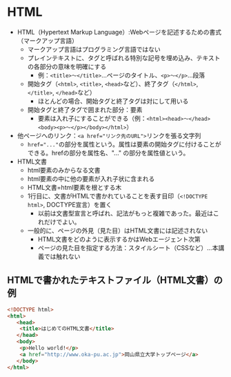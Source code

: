 # HTML

- HTML（Hypertext Markup Language）:Webページを記述するための書式（マークアップ言語）
  - マークアップ言語はプログラミング言語ではない
  - プレインテキストに、タグと呼ばれる特別な記号を埋め込み、テキストの各部分の意味を明確にする
    - 例：`<title>〜</title>`…ページのタイトル、`<p>〜</p>`…段落
  - 開始タグ（`<html>`, `<title>`, `<head>`など）、終了タグ（`</html>`, `</title>`, `</head>`など）
    - ほとんどの場合、開始タグと終了タグは対にして用いる
  - 開始タグと終了タグで囲まれた部分：要素
    - 要素は入れ子にすることができる（例：`<html><head>〜</head><body><p>〜</p></body></html>`）
- 他ページへのリンク：`<a href="リンク先のURL">`リンクを張る文字列</a>
  - `href="..."`の部分を属性という。属性は要素の開始タグに付けることができる。hrefの部分を属性名、"..." の部分を属性値という。
- HTML文書
  - html要素のみからなる文書
  - html要素の中に他の要素が入れ子状に含まれる
  - HTML文書=html要素を根とする木
  - 1行目に、文書がHTMLで書かれていることを表す目印（`<!DOCTYPE html>`, DOCTYPE宣言）を置く
    - 以前は文書型宣言と呼ばれ、記法がもっと複雑であった。最近はこれだけでよい。
  - 一般的に、ページの外見（見た目）はHTML文書には記述されない
    - HTML文書をどのように表示するかはWebエージェント次第
    - ページの見た目を指定する方法：スタイルシート（CSSなど）…本講義では触れない

## HTMLで書かれたテキストファイル（HTML文書）の例

``` html
<!DOCTYPE html>
<html>
   <head>
	<title>はじめてのHTML文書</title>
   </head>
   <body>
	<p>Hello world!</p>
	<a href="http://www.oka-pu.ac.jp">岡山県立大学トップページ</a>
   </body>
</html>
```